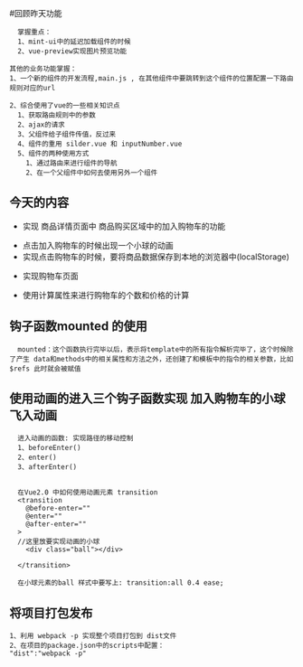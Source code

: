﻿#回顾昨天功能 
```
  掌握重点：
  1、mint-ui中的延迟加载组件的时候
  2、vue-preview实现图片预览功能

其他的业务功能掌握：
1、一个新的组件的开发流程,main.js , 在其他组件中要跳转到这个组件的位置配置一下路由规则对应的url

2、综合使用了vue的一些相关知识点
  1、获取路由规则中的参数 
  2、ajax的请求
  3、父组件给子组件传值，反过来
  4、组件的重用 silder.vue 和 inputNumber.vue
  5、组件的两种使用方式
    1、通过路由来进行组件的导航
    2、在一个父组件中如何去使用另外一个组件

```

## 今天的内容 
- 实现 商品详情页面中 商品购买区域中的加入购物车的功能
 + 点击加入购物车的时候出现一个小球的动画
 + 实现点击购物车的时候，要将商品数据保存到本地的浏览器中(localStorage)

-  实现购物车页面
  + 使用计算属性来进行购物车的个数和价格的计算


## 钩子函数mounted 的使用
```
  mounted：这个函数执行完毕以后，表示将template中的所有指令解析完毕了，这个时候除了产生 data和methods中的相关属性和方法之外，还创建了和模板中的指令的相关参数，比如 $refs 此时就会被赋值

```

## 使用动画的进入三个钩子函数实现  加入购物车的小球飞入动画
```
  进入动画的函数: 实现路径的移动控制
  1、beforeEnter()
  2、enter()
  3、afterEnter()


  在Vue2.0 中如何使用动画元素 transition
  <transition
    @before-enter=""
    @enter=""
    @after-enter=""
  >
  //这里放要实现动画的小球
    <div class="ball"></div>
  
  </transition>

  在小球元素的ball 样式中要写上: transition:all 0.4 ease;

```

## 将项目打包发布 
```
1、利用 webpack -p 实现整个项目打包到 dist文件
2、在项目的package.json中的scripts中配置：
"dist":"webpack -p"



```